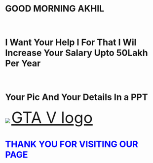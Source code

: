 <h1>GOOD MORNING AKHIL</h1><br>
<h1>I Want Your Help I For That I Wil Increase Your Salary Upto 50Lakh Per Year</h1><br>
<h1>Your Pic And Your Details In a PPT</h1>
<img src="https://cdn.dlcompare.com/game_tetiere/upload/gameimage/file/7337.jpeg.webp">
<a href="https://encrypted-tbn0.gstatic.com/images?q=tbn:ANd9GcRgywfBZ59qYS0z-DWqLOUSeLL5hdzV4rQJzg&s"style="font-size: 50px;">GTA V logo</a>
<h1 style="color: blue;">THANK YOU FOR VISITING OUR PAGE</h1>
